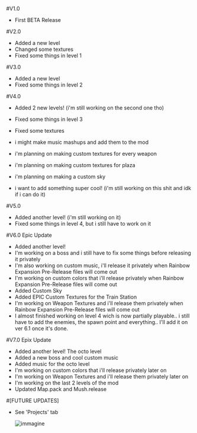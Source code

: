 #V1.0
- First BETA Release

#V2.0
- Added a new level
- Changed some textures
- Fixed some things in level 1

#V3.0
- Added a new level
- Fixed some things in level 2

#V4.0
- Added 2 new levels! (i'm still working on the second one tho)
- Fixed some things in level 3
- Fixed some textures

- i might make music mashups and add them to the mod
- i'm planning on making custom textures for every weapon
- i'm planning on making custom textures for plaza
- i'm planning on making a custom sky


- i want to add something super cool! (i'm still working on this shit and idk if i can do it)

#V5.0
- Added another level! (i'm still working on it)
- Fixed some things in level 4, but i still have to work on it

#V6.0 Epic Update
- Added another level!
- I'm working on a boss and i still have to fix some things before releasing it privately
- I'm also working on custom music, i'll release it privately when Rainbow Expansion Pre-Release files will come out
- I'm working on custom colors that i'll release privately when Rainbow Expansion Pre-Release files will come out
- Added Custom Sky
- Added EPIC Custom Textures for the Train Station
- I'm working on Weapon Textures and i'll release them privately when Rainbow Expansion Pre-Release files will come out
- I almost finished working on level 4 wich is now partially playable.. i still have to add the enemies, the spawn point and everything.. I'll add it on ver 6.1 once it's done.

#V7.0 Epix Update
- Added another level! The octo level
- Added a new boss and cool custom music
- Added music for the octo level
- I'm working on custom colors that i'll release privately later on
- I'm working on Weapon Textures and i'll release them privately later on
- I'm working on the last 2 levels of the mod
- Updated Map.pack and Mush.release

#[FUTURE UPDATES]
- See 'Projects' tab

  ![immagine](https://user-images.githubusercontent.com/36473846/141029682-7c01e5ca-ef60-44c4-a8fa-dc7fe8ccb741.png)
